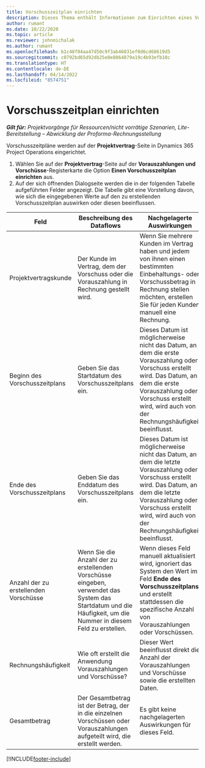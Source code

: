 ```yaml
---
title: Vorschusszeitplan einrichten
description: Dieses Thema enthält Informationen zum Einrichten eines Vorschusszeitplans in Project Operations.
author: rumant
ms.date: 10/22/2020
ms.topic: article
ms.reviewer: johnmichalak
ms.author: rumant
ms.openlocfilehash: b1c48f04aa47d50c9f3ab46031ef0d6cd68619d5
ms.sourcegitcommit: c0792bd65d92db25e0e8864879a19c4b93efb10c
ms.translationtype: HT
ms.contentlocale: de-DE
ms.lasthandoff: 04/14/2022
ms.locfileid: "8574751"
---
```

# <a name="set-up-a-retainer-schedule"></a>Vorschusszeitplan einrichten

_**Gilt für:** Projektvorgänge für Ressourcen/nicht vorrätige Szenarien, Lite-Bereitstellung – Abwicklung der Proforma-Rechnungsstellung_

Vorschusszeitpläne werden auf der **Projektvertrag**-Seite in Dynamics 365 Project Operations eingerichtet.

1. Wählen Sie auf der **Projektvertrag**-Seite auf der **Vorauszahlungen und Vorschüsse**-Registerkarte die Option **Einen Vorschusszeitplan einrichten** aus.
2. Auf der sich öffnenden Dialogseite werden die in der folgenden Tabelle aufgeführten Felder angezeigt. Die Tabelle gibt eine Vorstellung davon, wie sich die eingegebenen Werte auf den zu erstellenden Vorschusszeitplan auswirken oder diesen beeinflussen.

| Feld | Beschreibung des Dataflows | Nachgelagerte Auswirkungen |
| --- | --- | --- |
| Projektvertragskunde | Der Kunde im Vertrag, dem der Vorschuss oder die Vorauszahlung in Rechnung gestellt wird. | Wenn Sie mehrere Kunden im Vertrag haben und jedem von ihnen einen bestimmten Einbehaltungs- oder Vorschussbetrag in Rechnung stellen möchten, erstellen Sie für jeden Kunden manuell eine Rechnung. |
| Beginn des Vorschusszeitplans | Geben Sie das Startdatum des Vorschusszeitplans ein. | Dieses Datum ist möglicherweise nicht das Datum, an dem die erste Vorauszahlung oder Vorschuss erstellt wird. Das Datum, an dem die erste Vorauszahlung oder Vorschuss erstellt wird, wird auch von der Rechnungshäufigkeit beeinflusst. |
| Ende des Vorschusszeitplans | Geben Sie das Enddatum des Vorschusszeitplans ein. | Dieses Datum ist möglicherweise nicht das Datum, an dem die letzte Vorauszahlung oder Vorschuss erstellt wird. Das Datum, an dem die letzte Vorauszahlung oder Vorschuss erstellt wird, wird auch von der Rechnungshäufigkeit beeinflusst. |
| Anzahl der zu erstellenden Vorschüsse | Wenn Sie die Anzahl der zu erstellenden Vorschüsse eingeben, verwendet das System das Startdatum und die Häufigkeit, um die Nummer in diesem Feld zu erstellen. | Wenn dieses Feld manuell aktualisiert wird, ignoriert das System den Wert im Feld **Ende des Vorschusszeitplans** und erstellt stattdessen die spezifische Anzahl von Vorauszahlungen oder Vorschüssen. |
| Rechnungshäufigkeit | Wie oft erstellt die Anwendung Vorauszahlungen und Vorschüsse? | Dieser Wert beeinflusst direkt die Anzahl der Vorauszahlungen und Vorschüsse sowie die erstellten Daten. |
| Gesamtbetrag | Der Gesamtbetrag ist der Betrag, der in die einzelnen Vorschüssen oder Vorauszahlungen aufgeteilt wird, die erstellt werden. | Es gibt keine nachgelagerten Auswirkungen für dieses Feld. |


[!INCLUDE[footer-include](../../includes/footer-banner.md)]